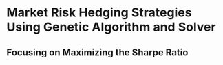 # Market Risk Hedging Strategies Using Genetic Algorithm and Solver
## Focusing on Maximizing the Sharpe Ratio
